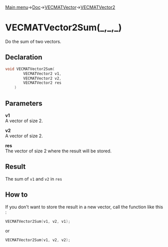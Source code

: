 [Main menu](../../../../Readme.md)->[Doc](../../../VECMATKit.md)->[VECMATVector](../../VECMATVector.md)->[VECMATVector2](../../VECMATVector2.md)

# VECMATVector2Sum(\_,\_,\_)
Do the sum of two vectors.

## **Declaration**
```C
void VECMATVector2Sum(
        VECMATVector2 v1,
        VECMATVector2 v2,
        VECMATVector2 res
    )
```


## **Parameters**
**v1**  
A vector of size 2.

**v2**  
A vector of size 2.

**res**  
The vector of size 2 where the result will be stored.

## **Result**
The sum of `v1` and `v2` in `res`

## **How to**
If you don't want to store the result in a new vector, call the function like this :
```C
VECMATVector2Sum(v1, v2, v1);
```
or
```C
VECMATVector2Sum(v1, v2, v2);
```
